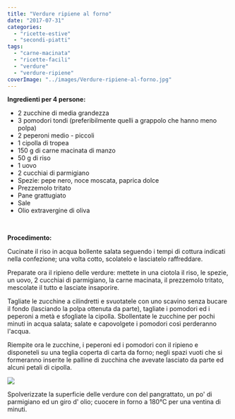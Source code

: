 ```yaml
---
title: "Verdure ripiene al forno"
date: "2017-07-31"
categories: 
  - "ricette-estive"
  - "secondi-piatti"
tags: 
  - "carne-macinata"
  - "ricette-facili"
  - "verdure"
  - "verdure-ripiene"
coverImage: "../images/Verdure-ripiene-al-forno.jpg"
---
```


**Ingredienti per 4 persone:**

- 2 zucchine di media grandezza
- 3 pomodori tondi (preferibilmente quelli a grappolo che hanno meno polpa)
- 2 peperoni medio - piccoli
- 1 cipolla di tropea
- 150 g di carne macinata di manzo
- 50 g di riso
- 1 uovo
- 2 cucchiai di parmigiano
- Spezie: pepe nero, noce moscata, paprica dolce
- Prezzemolo tritato
- Pane grattugiato
- Sale
- Olio extravergine di oliva

 

**Procedimento:**

Cucinate il riso in acqua bollente salata seguendo i tempi di cottura indicati nella confezione; una volta cotto, scolatelo e lasciatelo raffreddare.

Preparate ora il ripieno delle verdure: mettete in una ciotola il riso, le spezie, un uovo, 2 cucchiai di parmigiano, la carne macinata, il prezzemolo tritato, mescolate il tutto e lasciate insaporire.

Tagliate le zucchine a cilindretti e svuotatele con uno scavino senza bucare il fondo (lasciando la polpa ottenuta da parte), tagliate i pomodori ed i peperoni a metà e sfogliate la cipolla. Sbollentate le zucchine per pochi minuti in acqua salata; salate e capovolgete i pomodori così perderanno l'acqua.

Riempite ora le zucchine, i peperoni ed i pomodori con il ripieno e disponeteli su una teglia coperta di carta da forno; negli spazi vuoti che si formeranno inserite le palline di zucchina che avevate lasciato da parte ed alcuni petali di cipolla.

![](https://cucinadalnord.it/wp-content/uploads/2017/07/Verdure-ripiene-al-forno1.jpg)

Spolverizzate la superficie delle verdure con del pangrattato, un po' di parmigiano ed un giro d' olio; cuocere in forno a 180°C per una ventina di minuti.
